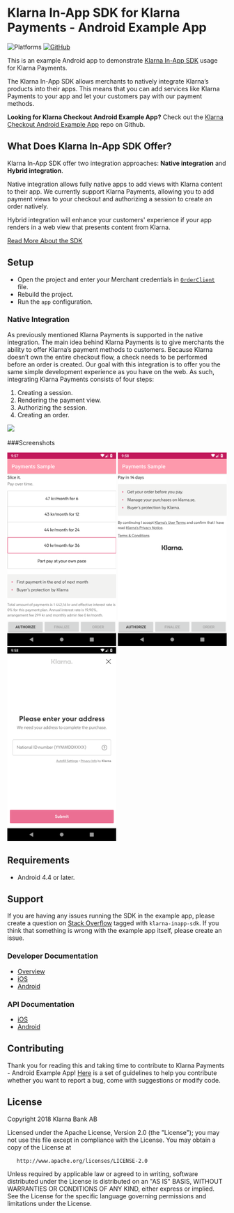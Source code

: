 # Klarna In-App SDK for Klarna Payments - Android Example App
![Platforms](https://img.shields.io/badge/platform-android-lightgrey)
[![GitHub](https://img.shields.io/github/license/klarna/klarna-mobile-sdk)](https://github.com/klarna/klarna-mobile-sdk/blob/master/LICENSE)

This is an example Android app to demonstrate [Klarna In-App SDK](https://github.com/klarna/klarna-mobile-sdk) usage for Klarna Payments.

The Klarna In-App SDK allows merchants to natively integrate Klarna’s products into their apps. This means that you can add services like Klarna Payments to your app and let your customers pay with our payment methods.

**Looking for Klarna Checkout Android Example App?** Check out the [Klarna Checkout Android Example App](https://github.com/klarna/kco-android-example-app) repo on Github.

## What Does Klarna In-App SDK Offer?
Klarna In-App SDK offer two integration approaches: **Native integration** and **Hybrid integration**.

Native integration allows fully native apps to add views with Klarna content to their app. We currently support Klarna Payments, allowing you to add payment views to your checkout and authorizing a session to create an order natively.

Hybrid integration will enhance your customers' experience if your app renders in a web view that presents content from Klarna.

[Read More About the SDK](https://developers.klarna.com/documentation/in-app)

## Setup

* Open the project and enter your Merchant credentials in [`OrderClient`](app/src/main/java/com/klarna/sample/payments/api/OrderClient.kt) file.
* Rebuild the project.
* Run the `app` configuration.

### Native Integration
As previously mentioned Klarna Payments is supported in the native integration. The main idea behind Klarna Payments is to give merchants the ability to offer Klarna’s payment methods to customers. Because Klarna doesn’t own the entire checkout flow, a check needs to be performed before an order is created. Our goal with this integration is to offer you the same simple development experience as you have on the web. As such, integrating Klarna Payments consists of four steps:

1. Creating a session.
2. Rendering the payment view.
3. Authorizing the session.
4. Creating an order.

![](https://developers.klarna.com/static/in-app/kp-diagram.png)

###Screenshots

<img src="Screenshots/Screenshot1.png" width="250"/> <img src="Screenshots/Screenshot2.png" width="250"/> <img src="Screenshots/Screenshot3.png" width="250"/>

## Requirements
* Android 4.4 or later.

## Support
If you are having any issues running the SDK in the example app, please create a question on [Stack Overflow](https://stackoverflow.com/questions/tagged/klarna-inapp-sdk) tagged with `klarna-inapp-sdk`. If you think that something is wrong with the example app itself, please create an issue.

### Developer Documentation

* [Overview](https://developers.klarna.com/documentation/in-app/)
* [iOS](https://developers.klarna.com/documentation/in-app/ios/)
* [Android](https://developers.klarna.com/documentation/in-app/android/)

### API Documentation
*  [iOS](https://htmlpreview.github.io/?https://github.com/klarna/klarna-mobile-sdk/blob/master/docs/ios/index.html)
*  [Android](https://htmlpreview.github.io/?https://github.com/klarna/klarna-mobile-sdk/blob/master/docs/android/klarna-mobile-sdk/index.html)

## Contributing
Thank you for reading this and taking time to contribute to Klarna Payments - Android Example App! [Here](https://github.com/klarna/klarna-mobile-sdk/blob/master/CONTRIBUTING.md) is a set of guidelines to help you contribute whether you want to report a bug, come with suggestions or modify code.

## License
Copyright 2018 Klarna Bank AB

Licensed under the Apache License, Version 2.0 (the "License"); you may not use this file except in compliance with the License. You may obtain a copy of the License at

       http://www.apache.org/licenses/LICENSE-2.0
Unless required by applicable law or agreed to in writing, software distributed under the License is distributed on an "AS IS" BASIS, WITHOUT WARRANTIES OR CONDITIONS OF ANY KIND, either express or implied. See the License for the specific language governing permissions and limitations under the License.